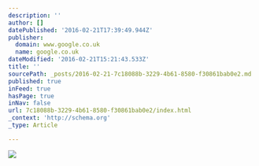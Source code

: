 ```yaml
---
description: ''
author: []
datePublished: '2016-02-21T17:39:49.944Z'
publisher:
  domain: www.google.co.uk
  name: google.co.uk
dateModified: '2016-02-21T15:21:43.533Z'
title: ''
sourcePath: _posts/2016-02-21-7c18088b-3229-4b61-8580-f30861bab0e2.md
published: true
inFeed: true
hasPage: true
inNav: false
url: 7c18088b-3229-4b61-8580-f30861bab0e2/index.html
_context: 'http://schema.org'
_type: Article

---
```

![](http://www.hu17.net/wp-content/uploads/2015/12/Untitled-3.jpg)